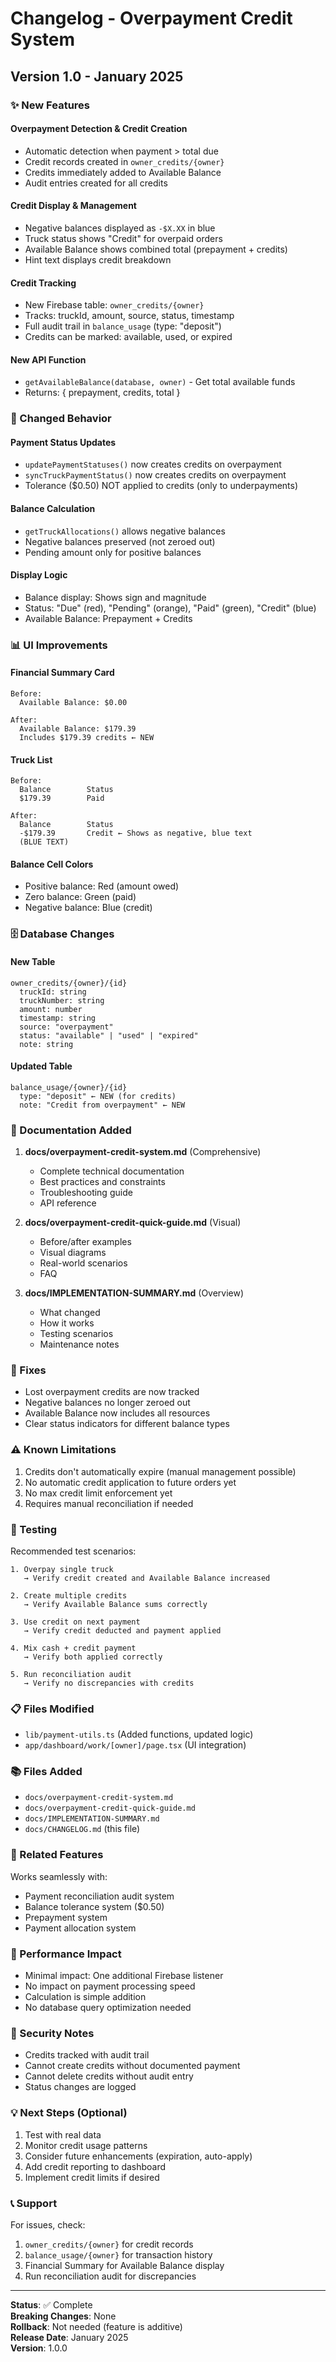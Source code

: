 # Changelog - Overpayment Credit System

## Version 1.0 - January 2025

### ✨ New Features

#### Overpayment Detection & Credit Creation
- Automatic detection when payment > total due
- Credit records created in `owner_credits/{owner}`
- Credits immediately added to Available Balance
- Audit entries created for all credits

#### Credit Display & Management
- Negative balances displayed as `-$X.XX` in blue
- Truck status shows "Credit" for overpaid orders
- Available Balance shows combined total (prepayment + credits)
- Hint text displays credit breakdown

#### Credit Tracking
- New Firebase table: `owner_credits/{owner}`
- Tracks: truckId, amount, source, status, timestamp
- Full audit trail in `balance_usage` (type: "deposit")
- Credits can be marked: available, used, or expired

#### New API Function
- `getAvailableBalance(database, owner)` - Get total available funds
- Returns: { prepayment, credits, total }

### 🔄 Changed Behavior

#### Payment Status Updates
- `updatePaymentStatuses()` now creates credits on overpayment
- `syncTruckPaymentStatus()` now creates credits on overpayment
- Tolerance ($0.50) NOT applied to credits (only to underpayments)

#### Balance Calculation
- `getTruckAllocations()` allows negative balances
- Negative balances preserved (not zeroed out)
- Pending amount only for positive balances

#### Display Logic
- Balance display: Shows sign and magnitude
- Status: "Due" (red), "Pending" (orange), "Paid" (green), "Credit" (blue)
- Available Balance: Prepayment + Credits

### 📊 UI Improvements

#### Financial Summary Card
```
Before:
  Available Balance: $0.00

After:
  Available Balance: $179.39
  Includes $179.39 credits ← NEW
```

#### Truck List
```
Before:
  Balance        Status
  $179.39        Paid

After:
  Balance        Status
  -$179.39       Credit ← Shows as negative, blue text
  (BLUE TEXT)
```

#### Balance Cell Colors
- Positive balance: Red (amount owed)
- Zero balance: Green (paid)
- Negative balance: Blue (credit)

### 🗄️ Database Changes

#### New Table
```
owner_credits/{owner}/{id}
  truckId: string
  truckNumber: string
  amount: number
  timestamp: string
  source: "overpayment"
  status: "available" | "used" | "expired"
  note: string
```

#### Updated Table
```
balance_usage/{owner}/{id}
  type: "deposit" ← NEW (for credits)
  note: "Credit from overpayment" ← NEW
```

### 📝 Documentation Added

1. **docs/overpayment-credit-system.md** (Comprehensive)
   - Complete technical documentation
   - Best practices and constraints
   - Troubleshooting guide
   - API reference

2. **docs/overpayment-credit-quick-guide.md** (Visual)
   - Before/after examples
   - Visual diagrams
   - Real-world scenarios
   - FAQ

3. **docs/IMPLEMENTATION-SUMMARY.md** (Overview)
   - What changed
   - How it works
   - Testing scenarios
   - Maintenance notes

### 🐛 Fixes

- Lost overpayment credits are now tracked
- Negative balances no longer zeroed out
- Available Balance now includes all resources
- Clear status indicators for different balance types

### ⚠️ Known Limitations

1. Credits don't automatically expire (manual management possible)
2. No automatic credit application to future orders yet
3. No max credit limit enforcement yet
4. Requires manual reconciliation if needed

### 🧪 Testing

Recommended test scenarios:
```
1. Overpay single truck
   → Verify credit created and Available Balance increased

2. Create multiple credits
   → Verify Available Balance sums correctly

3. Use credit on next payment
   → Verify credit deducted and payment applied

4. Mix cash + credit payment
   → Verify both applied correctly

5. Run reconciliation audit
   → Verify no discrepancies with credits
```

### 📋 Files Modified

- `lib/payment-utils.ts` (Added functions, updated logic)
- `app/dashboard/work/[owner]/page.tsx` (UI integration)

### 📚 Files Added

- `docs/overpayment-credit-system.md`
- `docs/overpayment-credit-quick-guide.md`
- `docs/IMPLEMENTATION-SUMMARY.md`
- `docs/CHANGELOG.md` (this file)

### 🔗 Related Features

Works seamlessly with:
- Payment reconciliation audit system
- Balance tolerance system ($0.50)
- Prepayment system
- Payment allocation system

### 🚀 Performance Impact

- Minimal impact: One additional Firebase listener
- No impact on payment processing speed
- Calculation is simple addition
- No database query optimization needed

### 🔐 Security Notes

- Credits tracked with audit trail
- Cannot create credits without documented payment
- Cannot delete credits without audit entry
- Status changes are logged

### 💡 Next Steps (Optional)

1. Test with real data
2. Monitor credit usage patterns
3. Consider future enhancements (expiration, auto-apply)
4. Add credit reporting to dashboard
5. Implement credit limits if desired

### 📞 Support

For issues, check:
1. `owner_credits/{owner}` for credit records
2. `balance_usage/{owner}` for transaction history
3. Financial Summary for Available Balance display
4. Run reconciliation audit for discrepancies

---

**Status**: ✅ Complete  
**Breaking Changes**: None  
**Rollback**: Not needed (feature is additive)  
**Release Date**: January 2025  
**Version**: 1.0.0
